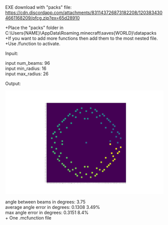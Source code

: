 EXE download with "packs" file:  
https://cdn.discordapp.com/attachments/831143726873182208/1203834304661168209/pfcg.zip?ex=65d28910

+Place the "packs" folder in C:\Users\{NAME}\AppData\Roaming\.minecraft\saves\{WORLD}\datapacks  
+If you want to add more functions then add them to the most nested file.  
+Use /function to activate.  
  
  
Inpuit:  

input num_beams: 96  
input min_radius: 16  
input max_radius: 26  

Output:  

![text](Figure.png)  

angle between beams in degrees: 3.75  
average angle error in degrees: 0.1308 3.49%  
max angle error in degrees: 0.3151 8.4%  
\+ One .mcfunction file
